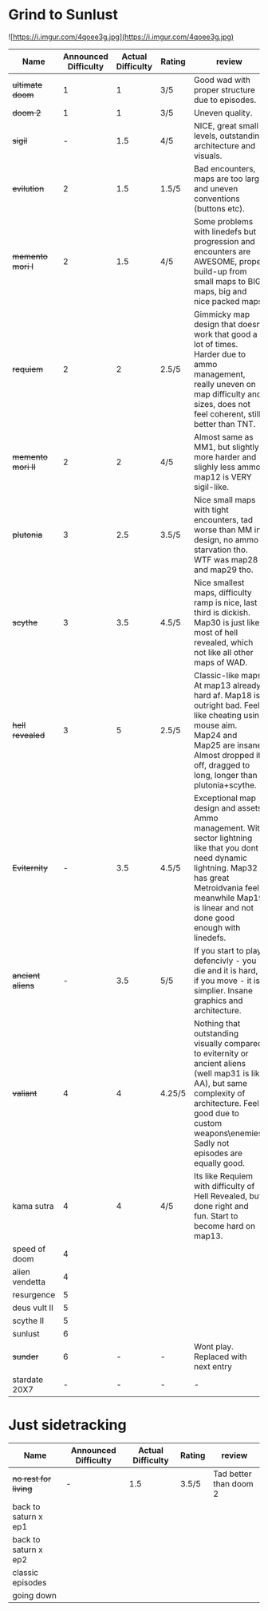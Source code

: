 # Grind to Sunlust
![https://i.imgur.com/4qoee3g.jpg](https://i.imgur.com/4qoee3g.jpg)

Name | Announced Difficulty | Actual Difficulty | Rating | review
-- | -- | -- | -- | --
~~ultimate doom~~ | 1 | 1 | 3/5 | Good wad with proper structure due to episodes.
~~doom 2~~ | 1 |1 | 3/5 | Uneven quality.
~~sigil~~ | - | 1.5 |4/5| NICE, great small levels, outstanding architecture and visuals.
~~evilution~~ | 2 | 1.5 | 1.5/5 | Bad encounters, maps are too large and uneven conventions (buttons etc).
~~memento mori I~~ | 2 | 1.5 | 4/5 | Some problems with linedefs but progression and encounters are AWESOME, proper build-up from small maps to BIG maps, big and nice packed maps
~~requiem~~ |2| 2 |2.5/5| Gimmicky map design that doesnt work that good a lot of times. Harder due to ammo management, really uneven on map difficulty and sizes, does not feel coherent, still better than TNT.
~~memento mori II~~|2| 2 |4/5| Almost same as MM1, but slightly more harder and slighly less ammo, map12 is VERY sigil-like.
~~plutonia~~ | 3| 2.5 |3.5/5| Nice small maps with tight encounters, tad worse than MM in design, no ammo starvation tho. WTF was map28 and map29 tho.
~~scythe~~ | 3| 3.5 |4.5/5| Nice smallest maps, difficulty ramp is nice, last third is dickish. Map30 is just like most of hell revealed, which not like all other maps of WAD.
~~hell revealed~~  |3| 5 |2.5/5| Classic-like maps. At map13 already hard af. Map18 is outright bad. Feel like cheating using mouse aim. Map24 and Map25 are insane. Almost dropped it off, dragged to long, longer than plutonia+scythe.
~~Eviternity~~ | - | 3.5 | 4.5/5 | Exceptional map design and assets. Ammo management. With sector lightning like that you dont need dynamic lightning. Map32 has great Metroidvania feel, meanwhile Map19 is linear and not done good enough with linedefs.
~~ancient aliens~~ | - | 3.5 | 5/5 | If you start to play defencivly - you die and it is hard, if you move - it is simplier. Insane graphics and architecture.
~~valiant~~|4 | 4 |4.25/5| Nothing that outstanding visually compared to eviternity or ancient aliens (well map31 is like AA), but same complexity of architecture. Feels good due to custom weapons\enemies. Sadly not episodes are equally good.
kama sutra |4 | 4 |4/5| Its like Requiem with difficulty of Hell Revealed, but done right and fun. Start to become hard on map13.
speed of doom|4
alien vendetta |4
resurgence|5
deus vult II|5
scythe II|5
sunlust|6
~~sunder~~|6 | - |- | Wont play. Replaced with next entry
stardate 20X7|-|- | - |-

# Just sidetracking

Name | Announced Difficulty | Actual Difficulty | Rating | review
-- | -- | -- | -- | --
~~no rest for living~~ | - | 1.5 | 3.5/5 | Tad better than doom 2
back to saturn x ep1|
back to saturn x ep2|
classic episodes|
going down|